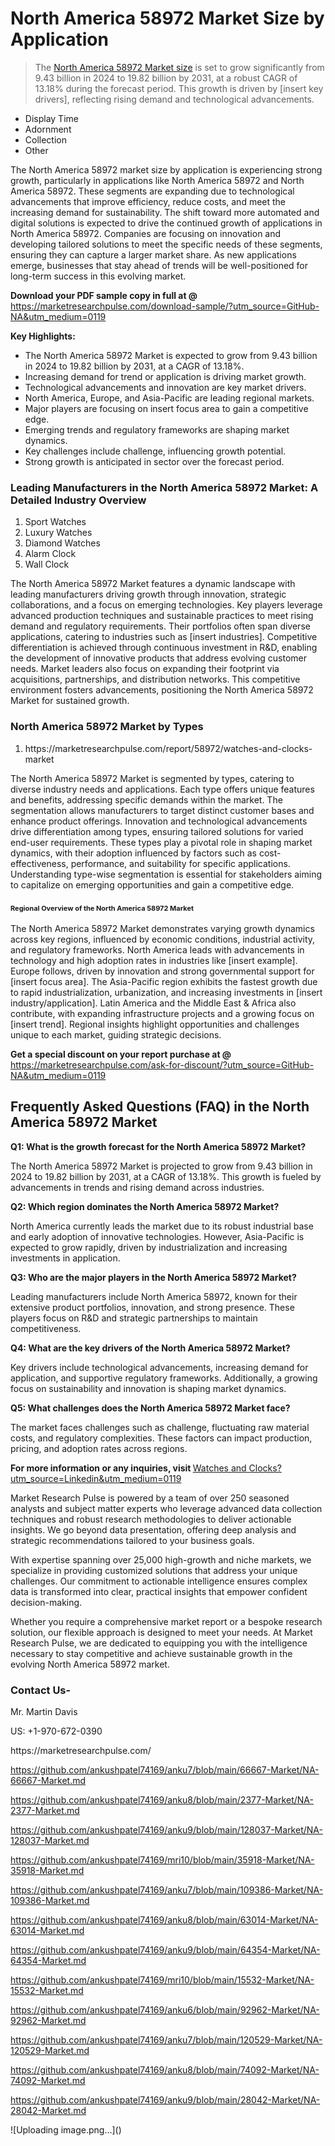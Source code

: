 <h1>North America 58972 Market&nbsp;Size by Application</h1><blockquote><p>The <a href="https://marketresearchpulse.com/download-sample/?utm_source=GitHub-NA&amp;utm_medium=0119">North America 58972 Market size</a> is set to grow significantly from 9.43 billion in 2024 to 19.82 billion by 2031, at a robust CAGR of 13.18% during the forecast period. This growth is driven by [insert key drivers], reflecting rising demand and technological advancements.</p></blockquote><ul><li> Display Time<li> Adornment<li> Collection<li> Other</li></ul><p>The North America 58972 market size by application is experiencing strong growth, particularly in applications like North America 58972 and North America 58972. These segments are expanding due to technological advancements that improve efficiency, reduce costs, and meet the increasing demand for sustainability. The shift toward more automated and digital solutions is expected to drive the continued growth of applications in North America 58972. Companies are focusing on innovation and developing tailored solutions to meet the specific needs of these segments, ensuring they can capture a larger market share. As new applications emerge, businesses that stay ahead of trends will be well-positioned for long-term success in this evolving market.</p><p><strong>Download your PDF sample copy in full at @ </strong><a href="https://marketresearchpulse.com/download-sample/?utm_source=GitHub-NA&amp;utm_medium=0119">https://marketresearchpulse.com/download-sample/?utm_source=GitHub-NA&amp;utm_medium=0119</a></p><p><strong>Key Highlights: </strong></p><ul><li>The North America 58972 Market is expected to grow from 9.43 billion in 2024 to 19.82 billion by 2031, at a CAGR of 13.18%.</li><li>Increasing demand for trend or application is driving market growth.</li><li>Technological advancements and innovation are key market drivers.</li><li>North America, Europe, and Asia-Pacific are leading regional markets.</li><li>Major players are focusing on insert focus area to gain a competitive edge.</li><li>Emerging trends and regulatory frameworks are shaping market dynamics.</li><li>Key challenges include challenge, influencing growth potential.</li><li>Strong growth is anticipated in sector over the forecast period.</li></ul><h3>Leading Manufacturers in the North America 58972 Market: A Detailed Industry Overview</h3><ol><li> Sport Watches<li> Luxury Watches<li> Diamond Watches<li> Alarm Clock<li> Wall Clock</li></ol><div class="flex max-w-full flex-col flex-grow"><div class="min-h-8 text-message flex w-full flex-col items-end gap-2 whitespace-normal break-words [.text-message+&amp;]:mt-5" dir="auto" data-message-author-role="assistant" data-message-id="fd8432e4-4910-450d-b182-61b7bfb0a01f" data-message-model-slug="gpt-4o"><div class="flex w-full flex-col gap-1 empty:hidden first:pt-[3px]"><div class="markdown prose w-full break-words dark:prose-invert light"><p>The North America 58972 Market features a dynamic landscape with leading manufacturers driving growth through innovation, strategic collaborations, and a focus on emerging technologies. Key players leverage advanced production techniques and sustainable practices to meet rising demand and regulatory requirements. Their portfolios often span diverse applications, catering to industries such as [insert industries]. Competitive differentiation is achieved through continuous investment in R&amp;D, enabling the development of innovative products that address evolving customer needs. Market leaders also focus on expanding their footprint via acquisitions, partnerships, and distribution networks. This competitive environment fosters advancements, positioning the North America 58972 Market for sustained growth.</p></div></div></div></div><h3>North America 58972 Market by Types</h3><ol><li>https://marketresearchpulse.com/report/58972/watches-and-clocks-market</li></ol><div class="flex max-w-full flex-col flex-grow"><div class="min-h-8 text-message flex w-full flex-col items-end gap-2 whitespace-normal break-words [.text-message+&amp;]:mt-5" dir="auto" data-message-author-role="assistant" data-message-id="084470be-0bb7-4664-bddf-5156b4f41249" data-message-model-slug="gpt-4o-mini"><div class="flex w-full flex-col gap-1 empty:hidden first:pt-[3px]"><div class="markdown prose w-full break-words dark:prose-invert light"><p>The North America 58972 Market is segmented by types, catering to diverse industry needs and applications. Each type offers unique features and benefits, addressing specific demands within the market. The segmentation allows manufacturers to target distinct customer bases and enhance product offerings. Innovation and technological advancements drive differentiation among types, ensuring tailored solutions for varied end-user requirements. These types play a pivotal role in shaping market dynamics, with their adoption influenced by factors such as cost-effectiveness, performance, and suitability for specific applications. Understanding type-wise segmentation is essential for stakeholders aiming to capitalize on emerging opportunities and gain a competitive edge.</p></div></div></div></div><h3><span style="font-size: 11px;">Regional Overview of the North America 58972 Market</span></h3><div class="flex max-w-full flex-col flex-grow"><div class="min-h-8 text-message flex w-full flex-col items-end gap-2 whitespace-normal break-words [.text-message+&amp;]:mt-5" dir="auto" data-message-author-role="assistant" data-message-id="e9038762-ce64-4e30-91c9-9bd413514231" data-message-model-slug="gpt-4o-mini"><div class="flex w-full flex-col gap-1 empty:hidden first:pt-[3px]"><div class="markdown prose w-full break-words dark:prose-invert light"><p>The North America 58972 Market demonstrates varying growth dynamics across key regions, influenced by economic conditions, industrial activity, and regulatory frameworks. North America leads with advancements in technology and high adoption rates in industries like [insert example]. Europe follows, driven by innovation and strong governmental support for [insert focus area]. The Asia-Pacific region exhibits the fastest growth due to rapid industrialization, urbanization, and increasing investments in [insert industry/application]. Latin America and the Middle East &amp; Africa also contribute, with expanding infrastructure projects and a growing focus on [insert trend]. Regional insights highlight opportunities and challenges unique to each market, guiding strategic decisions.</p></div></div></div></div><p><strong>Get a special discount on your report purchase at @ </strong><a href="https://marketresearchpulse.com/ask-for-discount/?utm_source=GitHub-NA&amp;utm_medium=0119">https://marketresearchpulse.com/ask-for-discount/?utm_source=GitHub-NA&amp;utm_medium=0119</a></p><h2>Frequently Asked Questions (FAQ) in the North America 58972 Market</h2><p><strong>Q1: What is the growth forecast for the North America 58972 Market?</strong></p><p>The North America 58972 Market is projected to grow from 9.43 billion in 2024 to 19.82 billion by 2031, at a CAGR of 13.18%. This growth is fueled by advancements in trends and rising demand across industries.</p><p><strong>Q2: Which region dominates the North America 58972 Market?</strong></p><p>North America currently leads the market due to its robust industrial base and early adoption of innovative technologies. However, Asia-Pacific is expected to grow rapidly, driven by industrialization and increasing investments in application.</p><p><strong>Q3: Who are the major players in the North America 58972 Market?</strong></p><p>Leading manufacturers include North America 58972, known for their extensive product portfolios, innovation, and strong presence. These players focus on R&amp;D and strategic partnerships to maintain competitiveness.</p><p><strong>Q4: What are the key drivers of the North America 58972 Market?</strong></p><p>Key drivers include technological advancements, increasing demand for application, and supportive regulatory frameworks. Additionally, a growing focus on sustainability and innovation is shaping market dynamics.</p><p><strong>Q5: What challenges does the North America 58972 Market face?</strong></p><p>The market faces challenges such as challenge, fluctuating raw material costs, and regulatory complexities. These factors can impact production, pricing, and adoption rates across regions.</p><p><strong>For more information or any inquiries, visit&nbsp;</strong><a href="Watches and Clocks?utm_source=Linkedin&utm_medium=0119">Watches and Clocks?utm_source=Linkedin&utm_medium=0119</a></p><p>Market Research Pulse is powered by a team of over 250 seasoned analysts and subject matter experts who leverage advanced data collection techniques and robust research methodologies to deliver actionable insights. We go beyond data presentation, offering deep analysis and strategic recommendations tailored to your business goals.</p><p>With expertise spanning over 25,000 high-growth and niche markets, we specialize in providing customized solutions that address your unique challenges. Our commitment to actionable intelligence ensures complex data is transformed into clear, practical insights that empower confident decision-making.</p><p>Whether you require a comprehensive market report or a bespoke research solution, our flexible approach is designed to meet your needs. At Market Research Pulse, we are dedicated to equipping you with the intelligence necessary to stay competitive and achieve sustainable growth in the evolving North America 58972 market.</p><h3><strong>Contact Us-</strong></h3><p>Mr. Martin Davis</p><p>US: +1-970-672-0390</p><p>https://marketresearchpulse.com/</p><p><a href="https://github.com/ankushpatel74169/anku7/blob/main/66667-Market/NA-66667-Market.md">https://github.com/ankushpatel74169/anku7/blob/main/66667-Market/NA-66667-Market.md</a></p><p><a href="https://github.com/ankushpatel74169/anku8/blob/main/2377-Market/NA-2377-Market.md">https://github.com/ankushpatel74169/anku8/blob/main/2377-Market/NA-2377-Market.md</a></p><p><a href="https://github.com/ankushpatel74169/anku9/blob/main/128037-Market/NA-128037-Market.md">https://github.com/ankushpatel74169/anku9/blob/main/128037-Market/NA-128037-Market.md</a></p><p><a href="https://github.com/ankushpatel74169/mri10/blob/main/35918-Market/NA-35918-Market.md">https://github.com/ankushpatel74169/mri10/blob/main/35918-Market/NA-35918-Market.md</a></p><p><a href="https://github.com/ankushpatel74169/anku7/blob/main/109386-Market/NA-109386-Market.md">https://github.com/ankushpatel74169/anku7/blob/main/109386-Market/NA-109386-Market.md</a></p><p><a href="https://github.com/ankushpatel74169/anku8/blob/main/63014-Market/NA-63014-Market.md">https://github.com/ankushpatel74169/anku8/blob/main/63014-Market/NA-63014-Market.md</a></p><p><a href="https://github.com/ankushpatel74169/anku9/blob/main/64354-Market/NA-64354-Market.md">https://github.com/ankushpatel74169/anku9/blob/main/64354-Market/NA-64354-Market.md</a></p><p><a href="https://github.com/ankushpatel74169/mri10/blob/main/15532-Market/NA-15532-Market.md">https://github.com/ankushpatel74169/mri10/blob/main/15532-Market/NA-15532-Market.md</a></p><p><a href="https://github.com/ankushpatel74169/anku6/blob/main/92962-Market/NA-92962-Market.md">https://github.com/ankushpatel74169/anku6/blob/main/92962-Market/NA-92962-Market.md</a></p><p><a href="https://github.com/ankushpatel74169/anku7/blob/main/120529-Market/NA-120529-Market.md">https://github.com/ankushpatel74169/anku7/blob/main/120529-Market/NA-120529-Market.md</a></p><p><a href="https://github.com/ankushpatel74169/anku8/blob/main/74092-Market/NA-74092-Market.md">https://github.com/ankushpatel74169/anku8/blob/main/74092-Market/NA-74092-Market.md</a></p><p><a href="https://github.com/ankushpatel74169/anku9/blob/main/28042-Market/NA-28042-Market.md">https://github.com/ankushpatel74169/anku9/blob/main/28042-Market/NA-28042-Market.md</a></p>
![Uploading image.png…]()
